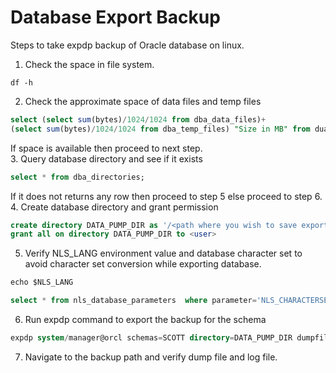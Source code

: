 # Database Export Backup

Steps to take expdp backup of Oracle database on linux.  

1.  Check the space in file system.  
```shell
df -h
```
2.  Check the approximate space of data files and temp files  
```sql
select (select sum(bytes)/1024/1024 from dba_data_files)+
(select sum(bytes)/1024/1024 from dba_temp_files) "Size in MB" from dual;
```
If space is available then proceed to next step.  
3.  Query database directory and see if it exists  
```sql
select * from dba_directories;
```
If it does not returns any row then proceed to step 5 else proceed to step 6.  
4.  Create database directory and grant permission  
```sql
create directory DATA_PUMP_DIR as '/<path where you wish to save export file>'  
grant all on directory DATA_PUMP_DIR to <user>  
```
5.  Verify NLS_LANG environment value and database character set to avoid character set conversion while exporting database.  
```sql
echo $NLS_LANG

select * from nls_database_parameters  where parameter='NLS_CHARACTERSET';
```
6.  Run expdp command to export the backup for the schema  
```sql
expdp system/manager@orcl schemas=SCOTT directory=DATA_PUMP_DIR dumpfile=SCOTT.dmp logfile=expdpSCOTT.log
```
7.  Navigate to the backup path and verify dump file and log file.  
